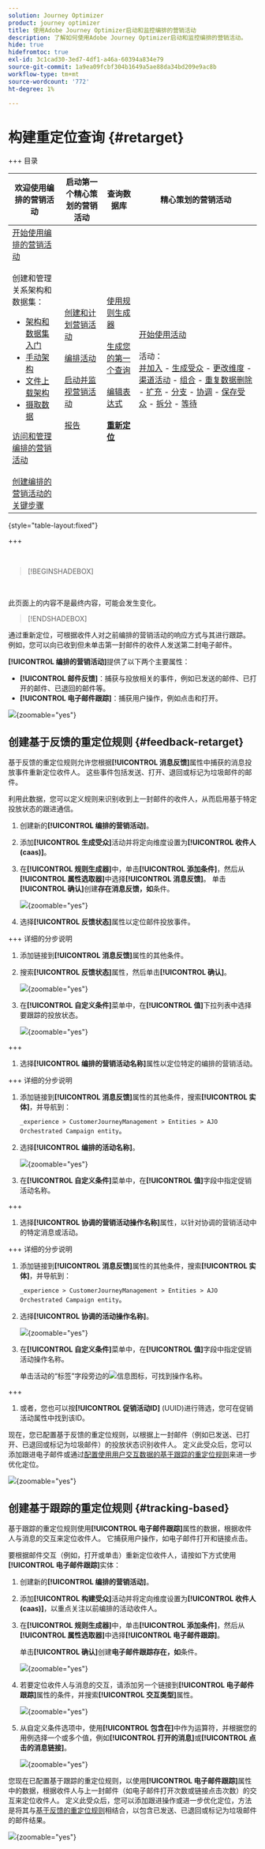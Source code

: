 ```yaml
---
solution: Journey Optimizer
product: journey optimizer
title: 使用Adobe Journey Optimizer启动和监控编排的营销活动
description: 了解如何使用Adobe Journey Optimizer启动和监控编排的营销活动。
hide: true
hidefromtoc: true
exl-id: 3c1cad30-3ed7-4df1-a46a-60394a834e79
source-git-commit: 1a9ea09fcbf304b1649a5ae88da34bd209e9ac8b
workflow-type: tm+mt
source-wordcount: '772'
ht-degree: 1%

---
```


# 构建重定位查询 {#retarget}

+++ 目录

| 欢迎使用编排的营销活动 | 启动第一个精心策划的营销活动 | 查询数据库 | 精心策划的营销活动 |
|---|---|---|---|
| [开始使用编排的营销活动](gs-orchestrated-campaigns.md)<br/><br/>创建和管理关系架构和数据集：</br> <ul><li>[架构和数据集入门](gs-schemas.md)</li><li>[手动架构](manual-schema.md)</li><li>[文件上载架构](file-upload-schema.md)</li><li>[摄取数据](ingest-data.md)</li></ul>[访问和管理编排的营销活动](access-manage-orchestrated-campaigns.md)<br/><br/>[创建编排的营销活动的关键步骤](gs-campaign-creation.md) | [创建和计划营销活动](create-orchestrated-campaign.md)<br/><br/>[编排活动](orchestrate-activities.md)<br/><br/>[启动并监视营销活动](start-monitor-campaigns.md)<br/><br/>[报告](reporting-campaigns.md) | [使用规则生成器](orchestrated-rule-builder.md)<br/><br/>[生成您的第一个查询](build-query.md)<br/><br/>[编辑表达式](edit-expressions.md)<br/><br/><b>[重新定位](retarget.md)</b> | [开始使用活动](activities/about-activities.md)<br/><br/>活动：<br/>[并加入](activities/and-join.md) - [生成受众](activities/build-audience.md) - [更改维度](activities/change-dimension.md) - [渠道活动](activities/channels.md) - [组合](activities/combine.md) - [重复数据删除](activities/deduplication.md) - [扩充](activities/enrichment.md) - [分支](activities/fork.md) - [协调](activities/reconciliation.md) - [保存受众](activities/save-audience.md) - [拆分](activities/split.md) - [等待](activities/wait.md) |

{style="table-layout:fixed"}

+++

</br>

>[!BEGINSHADEBOX]

</br>

此页面上的内容不是最终内容，可能会发生变化。

>[!ENDSHADEBOX]

通过重新定位，可根据收件人对之前编排的营销活动的响应方式与其进行跟踪。 例如，您可以向已收到但未单击第一封邮件的收件人发送第二封电子邮件。

**[!UICONTROL 编排的营销活动]**&#x200B;提供了以下两个主要属性：

* **[!UICONTROL 邮件反馈]**：捕获与投放相关的事件，例如已发送的邮件、已打开的邮件、已退回的邮件等。
* **[!UICONTROL 电子邮件跟踪]**：捕获用户操作，例如点击和打开。

![](assets/do-not-localize/retarget-schema.png){zoomable="yes"}


## 创建基于反馈的重定位规则 {#feedback-retarget}

基于反馈的重定位规则允许您根据&#x200B;**[!UICONTROL 消息反馈]**&#x200B;属性中捕获的消息投放事件重新定位收件人。 这些事件包括发送、打开、退回或标记为垃圾邮件的邮件。

利用此数据，您可以定义规则来识别收到上一封邮件的收件人，从而启用基于特定投放状态的跟进通信。

1. 创建新的&#x200B;**[!UICONTROL 编排的营销活动]**。

1. 添加&#x200B;**[!UICONTROL 生成受众]**&#x200B;活动并将定向维度设置为&#x200B;**[!UICONTROL 收件人(caas)]**。

1. 在&#x200B;**[!UICONTROL 规则生成器]**&#x200B;中，单击&#x200B;**[!UICONTROL 添加条件]**，然后从&#x200B;**[!UICONTROL 属性选取器]**&#x200B;中选择&#x200B;**[!UICONTROL 消息反馈]**。 单击&#x200B;**[!UICONTROL 确认]**&#x200B;创建&#x200B;**存在消息反馈，如**&#x200B;条件。

   ![](assets/retarget_1.png){zoomable="yes"}

1. 选择&#x200B;**[!UICONTROL 反馈状态]**&#x200B;属性以定位邮件投放事件。

+++ 详细的分步说明

   1. 添加链接到&#x200B;**[!UICONTROL 消息反馈]**&#x200B;属性的其他条件。

   1. 搜索&#x200B;**[!UICONTROL 反馈状态]**&#x200B;属性，然后单击&#x200B;**[!UICONTROL 确认]**。

      ![](assets/retarget_3.png){zoomable="yes"}

   1. 在&#x200B;**[!UICONTROL 自定义条件]**&#x200B;菜单中，在&#x200B;**[!UICONTROL 值]**&#x200B;下拉列表中选择要跟踪的投放状态。

      ![](assets/retarget_4.png){zoomable="yes"}

+++

1. 选择&#x200B;**[!UICONTROL 编排的营销活动名称]**&#x200B;属性以定位特定的编排的营销活动。

+++ 详细的分步说明

   1. 添加链接到&#x200B;**[!UICONTROL 消息反馈]**&#x200B;属性的其他条件，搜索&#x200B;**[!UICONTROL 实体]**，并导航到：

      `_experience > CustomerJourneyManagement > Entities > AJO Orchestrated Campaign entity`。

   1. 选择&#x200B;**[!UICONTROL 编排的活动名称]**。

      ![](assets/retarget_5.png){zoomable="yes"}

   1. 在&#x200B;**[!UICONTROL 自定义条件]**&#x200B;菜单中，在&#x200B;**[!UICONTROL 值]**&#x200B;字段中指定促销活动名称。

+++

1. 选择&#x200B;**[!UICONTROL 协调的营销活动操作名称]**&#x200B;属性，以针对协调的营销活动中的特定消息或活动。

+++ 详细的分步说明

   1. 添加链接到&#x200B;**[!UICONTROL 消息反馈]**&#x200B;属性的其他条件，搜索&#x200B;**[!UICONTROL 实体]**，并导航到：

      `_experience > CustomerJourneyManagement > Entities > AJO Orchestrated Campaign entity`。

   1. 选择&#x200B;**[!UICONTROL 协调的活动操作名称]**。

      ![](assets/retarget_6.png){zoomable="yes"}

   1. 在&#x200B;**[!UICONTROL 自定义条件]**&#x200B;菜单中，在&#x200B;**[!UICONTROL 值]**&#x200B;字段中指定促销活动操作名称。

      单击活动的“标签”字段旁边的![信息图标](assets/do-not-localize/info-icon.svg)，可找到操作名称。

+++

1. 或者，您也可以按&#x200B;**[!UICONTROL 促销活动ID]** (UUID)进行筛选，您可在促销活动属性中找到该ID。

现在，您已配置基于反馈的重定位规则，以根据上一封邮件（例如已发送、已打开、已退回或标记为垃圾邮件）的投放状态识别收件人。 定义此受众后，您可以添加跟进电子邮件或通过[配置使用用户交互数据的基于跟踪的重定位规则](#tracking-based)来进一步优化定位。

![](assets/retarget_9.png){zoomable="yes"}


## 创建基于跟踪的重定位规则 {#tracking-based}

基于跟踪的重定位规则使用&#x200B;**[!UICONTROL 电子邮件跟踪]**&#x200B;属性的数据，根据收件人与消息的交互来定位收件人。 它捕获用户操作，如电子邮件打开和链接点击。

要根据邮件交互（例如，打开或单击）重新定位收件人，请按如下方式使用&#x200B;**[!UICONTROL 电子邮件跟踪]**&#x200B;实体：

1. 创建新的&#x200B;**[!UICONTROL 编排的营销活动]**。

1. 添加&#x200B;**[!UICONTROL 构建受众]**&#x200B;活动并将定向维度设置为&#x200B;**[!UICONTROL 收件人(caas)]**，以重点关注以前编排的活动收件人。

1. 在&#x200B;**[!UICONTROL 规则生成器]**&#x200B;中，单击&#x200B;**[!UICONTROL 添加条件]**，然后从&#x200B;**[!UICONTROL 属性选取器]**&#x200B;中选择&#x200B;**[!UICONTROL 电子邮件跟踪]**。

   单击&#x200B;**[!UICONTROL 确认]**&#x200B;创建&#x200B;**电子邮件跟踪存在，如**&#x200B;条件。

   ![](assets/retarget_2.png){zoomable="yes"}

1. 若要定位收件人与消息的交互，请添加另一个链接到&#x200B;**[!UICONTROL 电子邮件跟踪]**&#x200B;属性的条件，并搜索&#x200B;**[!UICONTROL 交互类型]**&#x200B;属性。

   ![](assets/retarget_7.png){zoomable="yes"}

1. 从自定义条件选项中，使用&#x200B;**[!UICONTROL 包含在]**&#x200B;中作为运算符，并根据您的用例选择一个或多个值，例如&#x200B;**[!UICONTROL 打开的消息]**&#x200B;或&#x200B;**[!UICONTROL 点击的消息链接]**。

   ![](assets/retarget_8.png){zoomable="yes"}

您现在已配置基于跟踪的重定位规则，以使用&#x200B;**[!UICONTROL 电子邮件跟踪]**&#x200B;属性中的数据，根据收件人与上一封邮件（如电子邮件打开次数或链接点击次数）的交互来定位收件人。 定义此受众后，您可以添加跟进操作或进一步优化定位，方法是将其与[基于反馈的重定位规则](#feedback-retarget)相结合，以包含已发送、已退回或标记为垃圾邮件的邮件结果。


![](assets/retarget_10.png){zoomable="yes"}
